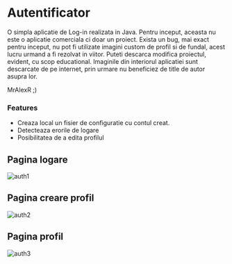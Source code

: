 # Autentificator

O simpla aplicatie de Log-in realizata in Java.
Pentru inceput, aceasta nu este o aplicatie comerciala ci doar un proiect.
Exista un bug, mai exact pentru inceput, nu pot fi utilizate imagini custom de profil si de fundal, acest lucru urmand a fi rezolvat in viitor.
Puteti descarca modifica proiectul, evident, cu scop educational.
Imaginile din interiorul aplicatiei sunt descarcate de pe internet, prin urmare nu beneficiez de title de autor asupra lor.

MrAlexR ;)

### Features

- Creaza local un fisier de configuratie cu contul creat.
- Detecteaza erorile de logare
- Posibilitatea de a edita profilul

## Pagina logare
![auth1](https://user-images.githubusercontent.com/48644095/116819202-b1f4cb00-ab77-11eb-92ab-a5f55d1690af.PNG)
## Pagina creare profil
![auth2](https://user-images.githubusercontent.com/48644095/116819214-ba4d0600-ab77-11eb-851f-ee356d99bc1d.PNG)
## Pagina profil
![auth3](https://user-images.githubusercontent.com/48644095/116819216-bf11ba00-ab77-11eb-9f5a-a8819b28fe51.PNG)
